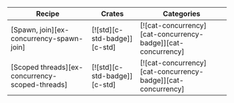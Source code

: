 | Recipe | Crates | Categories |
|--------|--------|------------|
| [Spawn, join][ex-concurrency-spawn-join] | [![std][c-std-badge]][c-std] | [![cat-concurrency][cat-concurrency-badge]][cat-concurrency] |
| [Scoped threads][ex-concurrency-scoped-threads] | [![std][c-std-badge]][c-std] | [![cat-concurrency][cat-concurrency-badge]][cat-concurrency] |
